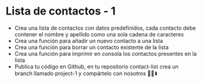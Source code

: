 # Lista de contactos - 1

- Crea una lista de contactos con datos predefinidos, cada contacto debe contener el nombre y apellido como una sola cadena de caracteres
- Crea una función para añadir un nuevo contacto a una lista
- Crea una función para borrar un contacto existente de la lista
- Crea una función para imprimir en consola los contactos presentes en la lista
- Publica tu código en Github, en tu repositorio contact-list crea un branch llamado project-1 y compártelo con nosotros 👍🏼⬇️
